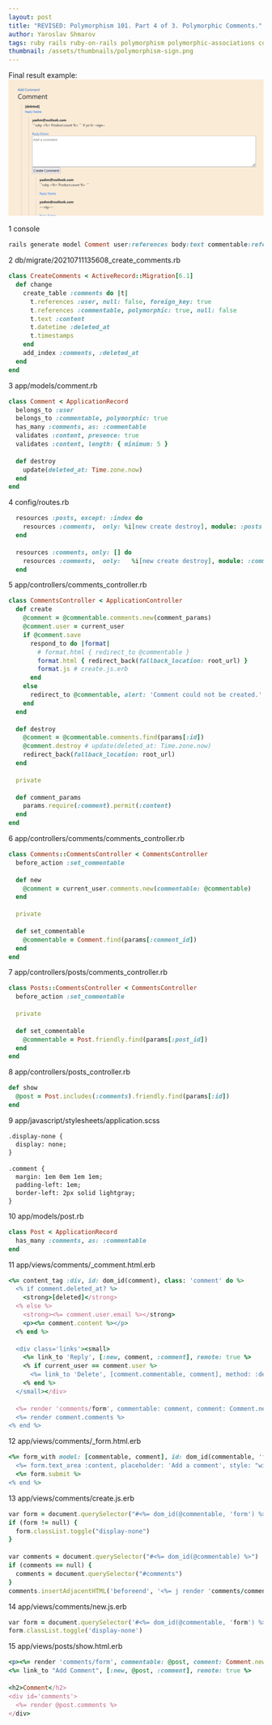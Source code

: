 ```yaml
---
layout: post
title: "REVISED: Polymorphism 101. Part 4 of 3. Polymorphic Comments."
author: Yaroslav Shmarov
tags: ruby rails ruby-on-rails polymorphism polymorphic-associations comments
thumbnail: /assets/thumbnails/polymorphism-sign.png
---
```


Final result example:
![polymorphic nested commits](/assets/polymorphic_nested_comments/nested_comments.png)

1 console
```ruby
rails generate model Comment user:references body:text commentable:references{polymorphic}
```

2 db/migrate/20210711135608_create_comments.rb
```ruby
class CreateComments < ActiveRecord::Migration[6.1]
  def change
    create_table :comments do |t|
      t.references :user, null: false, foreign_key: true
      t.references :commentable, polymorphic: true, null: false
      t.text :content
      t.datetime :deleted_at
      t.timestamps
    end
    add_index :comments, :deleted_at
  end
end
```

3 app/models/comment.rb
```ruby
class Comment < ApplicationRecord
  belongs_to :user
  belongs_to :commentable, polymorphic: true
  has_many :comments, as: :commentable
  validates :content, presence: true
  validates :content, length: { minimum: 5 }

  def destroy
    update(deleted_at: Time.zone.now)
  end
end
```

4 config/routes.rb
```ruby
  resources :posts, except: :index do
    resources :comments,  only: %i[new create destroy], module: :posts
  end

  resources :comments, only: [] do
    resources :comments,  only:   %i[new create destroy], module: :comments
  end
```

5 app/controllers/comments_controller.rb
```ruby
class CommentsController < ApplicationController
  def create
    @comment = @commentable.comments.new(comment_params)
    @comment.user = current_user
    if @comment.save
      respond_to do |format|
        # format.html { redirect_to @commentable }
        format.html { redirect_back(fallback_location: root_url) }
        format.js # create.js.erb
      end
    else
      redirect_to @commentable, alert: 'Comment could not be created.'
    end
  end

  def destroy
    @comment = @commentable.comments.find(params[:id])
    @comment.destroy # update(deleted_at: Time.zone.now)
    redirect_back(fallback_location: root_url)
  end

  private

  def comment_params
    params.require(:comment).permit(:content)
  end
end
```

6 app/controllers/comments/comments_controller.rb
```ruby
class Comments::CommentsController < CommentsController
  before_action :set_commentable

  def new
    @comment = current_user.comments.new(commentable: @commentable)
  end

  private

  def set_commentable
    @commentable = Comment.find(params[:comment_id])
  end
end
```

7 app/controllers/posts/comments_controller.rb
```ruby
class Posts::CommentsController < CommentsController
  before_action :set_commentable

  private

  def set_commentable
    @commentable = Post.friendly.find(params[:post_id])
  end
end
```

8 app/controllers/posts_controller.rb
```ruby
def show
  @post = Post.includes(:comments).friendly.find(params[:id])
end
```

9 app/javascript/stylesheets/application.scss
```
.display-none {
  display: none;
}

.comment {
  margin: 1em 0em 1em 1em;
  padding-left: 1em;
  border-left: 2px solid lightgray;
}
```

10 app/models/post.rb
```ruby
class Post < ApplicationRecord
  has_many :comments, as: :commentable
end
```

11 app/views/comments/_comment.html.erb
```ruby
<%= content_tag :div, id: dom_id(comment), class: 'comment' do %>
  <% if comment.deleted_at? %>
    <strong>[deleted]</strong>
  <% else %>
    <strong><%= comment.user.email %></strong>
    <p><%= comment.content %></p>
  <% end %>

  <div class='links'><small>
    <%= link_to 'Reply', [:new, comment, :comment], remote: true %>
    <% if current_user == comment.user %>
      <%= link_to 'Delete', [comment.commentable, comment], method: :delete, data: { confirm: 'Are you sure?' } %>
    <% end %>
  </small></div>

  <%= render 'comments/form', commentable: comment, comment: Comment.new %>
  <%= render comment.comments %>
<% end %>
```

12 app/views/comments/_form.html.erb
```ruby
<%= form_with model: [commentable, comment], id: dom_id(commentable, 'form'), class: 'display-none' do |form| %>
  <%= form.text_area :content, placeholder: 'Add a comment', style: "width: 100%", rows: 5, required: true %>
  <%= form.submit %>
<% end %>
```

13 app/views/comments/create.js.erb
```ruby
var form = document.querySelector("#<%= dom_id(@commentable, 'form') %>")
if (form != null) {
  form.classList.toggle("display-none")
}

var comments = document.querySelector("#<%= dom_id(@commentable) %>")
if (comments == null) {
  comments = document.querySelector("#comments")
}
comments.insertAdjacentHTML('beforeend', '<%= j render 'comments/comment', commentable: @commentable, comment: @comment %>')
```

14 app/views/comments/new.js.erb
```ruby
var form = document.querySelector('#<%= dom_id(@commentable, 'form') %>')
form.classList.toggle('display-none')
```

15 app/views/posts/show.html.erb
```ruby
<p><%= render 'comments/form', commentable: @post, comment: Comment.new %></p>
<%= link_to "Add Comment", [:new, @post, :comment], remote: true %> 

<h2>Comment</h2>
<div id='comments'>
  <%= render @post.comments %>
</div>
```

